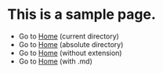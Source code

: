 # This is a sample page.

- Go to [Home](.) (current directory)
- Go to [Home](/Sandbox/en-us/) (absolute directory)
- Go to [Home](README) (without extension)
- Go to [Home](README.md) (with .md)
